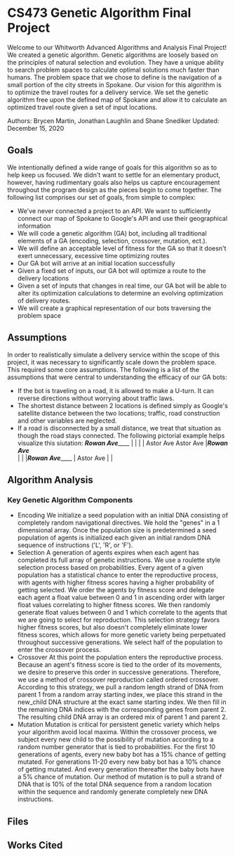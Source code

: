 # CS473 Genetic Algorithm Final Project
Welcome to our Whitworth Advanced Algorithms and Analysis Final Project!  We created a genetic algorithm.  Genetic algorithms are loosely based on the principles of natural selection and evolution.  They have a unique ability to search problem spaces to calculate optimal solutions much faster than humans.  The problem space that we chose to define is the navigation of a small portion of the city streets in Spokane.  Our vision for this algorithm is to optimize the travel routes for a delivery service.  We set the genetic algorithm free upon the defined map of Spokane and allow it to calculate an optimized travel route given a set of input locations.

Authors: Brycen Martin, Jonathan Laughlin and Shane Snediker
Updated: December 15, 2020

## Goals
We intentionally defined a wide range of goals for this algorithm so as to help keep us focused.  We didn't want to settle for an elementary product, however, having rudimentary goals also helps us capture encouragement throughout the program design as the pieces begin to come together.  The following list comprises our set of goals, from simple to complex:
* We've never connected a project to an API.  We want to sufficiently connect our map of Spokane to Google's API and use their geographical information
* We will code a genetic algorithm (GA) bot, including all traditional elements of a GA (encoding, selection, crossover, mutation, ect.).
* We will define an acceptable level of fitness for the GA so that it doesn't exert unnecessary, excessive time optimizing routes
* Our GA bot will arrive at an initial location successfully
* Given a fixed set of inputs, our GA bot will optimize a route to the delivery locations
* Given a set of inputs that changes in real time, our GA bot will be able to alter its optimization calculations to determine an evolving optimization of delivery routes.
* We will create a graphical representation of our bots traversing the problem space

## Assumptions
In order to realistically simulate a delivery service within the scope of this project, it was necessary to significantly scale down the problem space.  This required some core assumptions.  The following is a list of the assumptions that were central to understanding the efficacy of our GA bots:
* If the bot is traveling on a road, it is allowed to make a U-turn.  It can reverse directions without worrying about traffic laws.  
* The shortest distance between 2 locations is defined simply as Google's satellite distance between the two locations; traffic, road construction and other variables are neglected.
* If a road is disconnected by a small distance, we treat that situation as though the road stays connected.  The following pictorial example helps visualize this siutation:
        ___Rowan Ave_______                                     |
                           |                                    |
                           |                                Astor Ave
                        Astor Ave                               |_____Rowan Ave_____                            
                           |                                                        |
                           |___Rowan Ave_______                                     |
                                                                                Astor Ave
                                                                                    |
                                                                                    |

## Algorithm Analysis

### Key Genetic Algorithm Components
* Encoding
We initialize a seed population with an initial DNA consisting of completely random navigational directives. We hold the "genes" in a 1 dimensional array. Once the population size is predetermined a seed population of agents is initialized each given an initial random DNA sequence of instructions ('L', 'R', or 'F').
* Selection
A generation of agents expires when each agent has completed its full array of genetic instructions. We use a roulette style selection process based on probabilities. Every agent of a given population has a statistical chance to enter the reproductive process, with agents with higher fitness scores having a higher probability of getting selected. We order the agents by fitness score and delegate each agent a float value between 0 and 1 in ascending order with larger float values correlating to higher fitness scores. We then randomly generate float values between 0 and 1 which correlate to the agents that we are going to select for reproduction. This selection strategy favors higher fitness scores, but also doesn't completely eliminate lower fitness scores, which allows for more genetic variety being perpetuated throughout successive generations. We select half of the population to enter the crossover process.
* Crossover
At this point the population enters the reproductive process. Because an agent's fitness score is tied to the order of its movements, we desire to preserve this order in successive generations. Therefore, we use a method of crossover reproduction called ordered crossover. According to this strategy, we pull a random length strand of DNA from parent 1 from a random array starting index, we place this strand in the new_child DNA structure at the exact same starting index. We then fill in the remaining DNA indices with the corresponding genes from parent 2. The resulting child DNA array is an ordered mix of parent 1 and parent 2.
* Mutation
Mutation is critical for persistent genetic variety which helps your algorithm avoid local maxima. Within the crossover process, we subject every new child to the possibility of mutation according to a random number generator that is tied to probabilities. For the first 10 generations of agents, every new baby bot has a 15% chance of getting mutated. For generations 11-20 every new baby bot has a 10% chance of getting mutated. And every generation thereafter the baby bots have a 5% chance of mutation. Our method of mutation is to pull a strand of DNA that is 10% of the total DNA sequence from a random location within the sequence and randomly generate completely new DNA instructions.

## Files

## Works Cited 